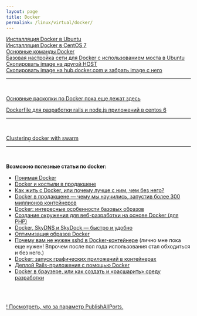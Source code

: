 ```yaml
---
layout: page
title: Docker
permalink: /linux/virtual/docker/
---
```



[Инсталляция Docker в Ubuntu](/linux/virtual/docker/basics/installing-docker-on-ubuntu/)  
[Инсталляция Docker в CentOS 7](/linux/virtual/docker/basics/installing-docker-on-centos/)  
[Основные команды Docker](/linux/virtual/docker/basics/basic-commands/)  
[Базовая настройка сети для Docker с использованием моста в Ubuntu](/linux/virtual/docker/networking/ubuntu-bridge/)  
[Скопировать image на другой HOST](/linux/virtual/docker/basics/copying-images-to-other-hosts/)  
[Скопировать image на hub.docker.com и забрать image с него](/linux/virtual/docker/basics/push-and-pull-docker-image-to-hub/)  

___

<br/>

[Основные раскопки по Docker пока еще лежат здесь](http://pre.sysadm.ru/linux/virtual/docker/)  

[Dockerfile для разработки rails и node.js приложений в centos 6](/linux/virtual/docker/dockerfile/)  

___

<br/>

[Clustering docker with swarm](/linux/virtual/docker/clustering/ubuntu/)  

___

<br/>

**Возможно полезные статьи по docker:**


<ul>

<li><a href="http://habrahabr.ru/post/253877/">Понимая Docker</li>
<li><a href="http://habrahabr.ru/post/253999/">Docker и костыли в продакшене</li>
<li><a href="http://habrahabr.ru/post/250469/">Как жить с Docker, или почему лучше с ним, чем без него?</li>
<li><a href="http://habrahabr.ru/post/247969/">Docker в продакшене — чему мы научились, запустив более 300 миллионов контейнеров</li>
<li><a href="http://habrahabr.ru/post/247903/">Docker: интересные особенности базовых образов</li>


<li><a href="http://habrahabr.ru/post/247547/">Создание окружения для веб-разработки на основе Docker (для PHP)</li>
<li><a href="http://habrahabr.ru/post/246933/">Docker, SkyDNS и SkyDock — быстро и удобно</li>
<li><a href="http://habrahabr.ru/post/234829/">Оптимизация образов Docker</a></li>
<li><a href="http://habrahabr.ru/company/infopulse/blog/237737/">Почему вам не нужен sshd в Docker-контейнере</a> (лично мне пока еще нужен! Впрочем после пол года использования стал обходиться и без него.)</li>
<li><a href="http://habrahabr.ru/post/240509/">Docker: запуск графических приложений в контейнерах</li>
<li><a href="http://habrahabr.ru/post/238069/">Деплой Rails-приложения с помощью Docker</li>
<li><a href="http://habrahabr.ru/post/243953/">Docker в браузере, или как создать и «расшарить» среду разработки</li>
</ul>


<br/><br/>

! Посмотреть, что за параметр PublishAllPorts.  
